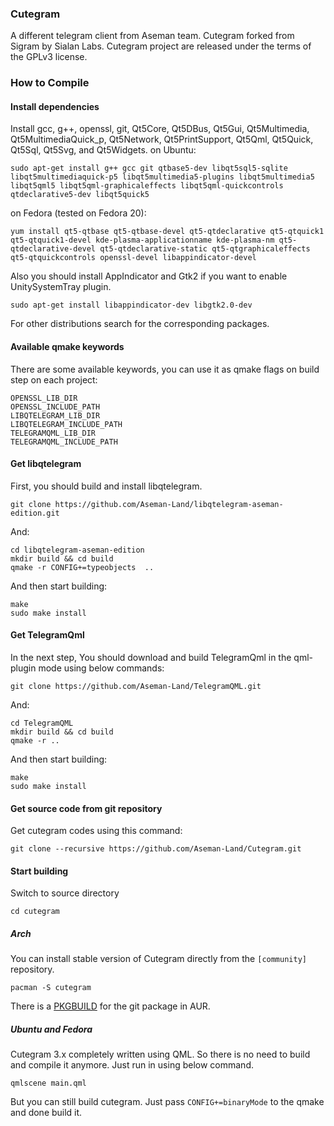 ### Cutegram

A different telegram client from Aseman team.
Cutegram forked from Sigram by Sialan Labs.
Cutegram project are released under the terms of the GPLv3 license.

### How to Compile
#### Install dependencies

Install gcc, g++, openssl, git, Qt5Core, Qt5DBus, Qt5Gui, Qt5Multimedia, Qt5MultimediaQuick_p, Qt5Network, Qt5PrintSupport, Qt5Qml, Qt5Quick, Qt5Sql, Qt5Svg, and Qt5Widgets.
on Ubuntu:

    sudo apt-get install g++ gcc git qtbase5-dev libqt5sql5-sqlite libqt5multimediaquick-p5 libqt5multimedia5-plugins libqt5multimedia5 libqt5qml5 libqt5qml-graphicaleffects libqt5qml-quickcontrols qtdeclarative5-dev libqt5quick5 

on Fedora (tested on Fedora 20):

    yum install qt5-qtbase qt5-qtbase-devel qt5-qtdeclarative qt5-qtquick1 qt5-qtquick1-devel kde-plasma-applicationname kde-plasma-nm qt5-qtdeclarative-devel qt5-qtdeclarative-static qt5-qtgraphicaleffects qt5-qtquickcontrols openssl-devel libappindicator-devel

Also you should install AppIndicator and Gtk2 if you want to enable UnitySystemTray plugin.

    sudo apt-get install libappindicator-dev libgtk2.0-dev

For other distributions search for the corresponding packages.

#### Available qmake keywords
    
There are some available keywords, you can use it as qmake flags on build step on each project:

    OPENSSL_LIB_DIR
    OPENSSL_INCLUDE_PATH
    LIBQTELEGRAM_LIB_DIR
    LIBQTELEGRAM_INCLUDE_PATH
    TELEGRAMQML_LIB_DIR
    TELEGRAMQML_INCLUDE_PATH

#### Get libqtelegram

First, you should build and install libqtelegram.

    git clone https://github.com/Aseman-Land/libqtelegram-aseman-edition.git
    
And:

    cd libqtelegram-aseman-edition
    mkdir build && cd build
    qmake -r CONFIG+=typeobjects  ..
    
And then start building:

    make
    sudo make install

#### Get TelegramQml

In the next step, You should download and build TelegramQml in the qml-plugin mode using below commands:

    git clone https://github.com/Aseman-Land/TelegramQML.git
    
And:

    cd TelegramQML
    mkdir build && cd build
    qmake -r ..
    
And then start building:

    make
    sudo make install

#### Get source code from git repository

Get cutegram codes using this command:

    git clone --recursive https://github.com/Aseman-Land/Cutegram.git

#### Start building

Switch to source directory

    cd cutegram

##### Arch

You can install stable version of Cutegram directly from the `[community]` repository.

    pacman -S cutegram

There is a [PKGBUILD](https://aur.archlinux.org/packages/cutegram-git/) for the git package in AUR.

##### Ubuntu and Fedora

Cutegram 3.x completely written using QML. So there is no need to build and compile it anymore. Just run in using below command.

    qmlscene main.qml
    
But you can still build cutegram. Just pass `CONFIG+=binaryMode` to the qmake and done build it.
